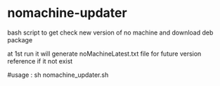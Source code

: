# nomachine-updater
bash script to get check new version of no machine and download deb package


at 1st run it will generate noMachineLatest.txt file for future version reference if it not exist

#usage :
sh nomachine_updater.sh

